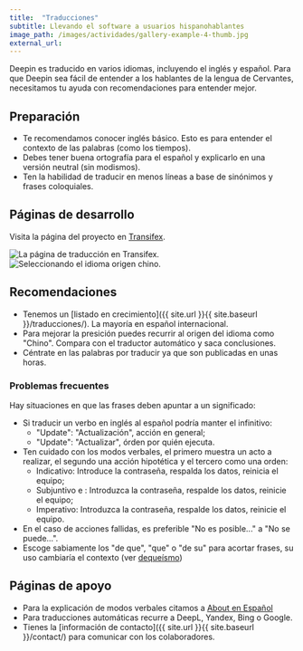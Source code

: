 ```yaml
---
title:  "Traducciones"
subtitle: Llevando el software a usuarios hispanohablantes
image_path: /images/actividades/gallery-example-4-thumb.jpg
external_url:
---
```


Deepin es traducido en varios idiomas, incluyendo el inglés y español. Para que Deepin sea fácil de entender a los hablantes de la lengua de Cervantes, necesitamos tu ayuda con recomendaciones para entender mejor.

## Preparación

* Te recomendamos conocer inglés básico. Esto es para entender el contexto de las palabras (como los tiempos).
* Debes tener buena ortografía para el español y explicarlo en una versión neutral (sin modismos).
* Ten la habilidad de traducir en menos líneas a base de sinónimos y frases coloquiales.

## Páginas de desarrollo

Visita la página del proyecto en [Transifex](https://www.transifex.com/linuxdeepin/).

<div class="row">
    <div class="medium-12 columns t30">
    <img src="{{ site.urlimg }}deepintransifex.png" alt="La página de traducción en Transifex.">
    </div><!-- /.medium-4.columns -->
    <div class="medium-12 columns t30">
    <img src="{{ site.urlimg }}Transifexchinesse" alt="Seleccionando el idioma origen chino.">
    </div><!-- /.medium-4.columns -->
</div>

## Recomendaciones

* Tenemos un [listado en crecimiento]({{ site.url }}{{ site.baseurl }}/traducciones/). La mayoría en español internacional.
* Para mejorar la presición puedes recurrir al origen del idioma como "Chino". Compara con el traductor automático y saca conclusiones.
* Céntrate en las palabras por traducir ya que son publicadas en unas horas.

### Problemas frecuentes
Hay situaciones en que las frases deben apuntar a un significado:

* Si traducir un verbo en inglés al español podría manter el infinitivo:
  - "Update": "Actualización", acción en general;
  - "Update": "Actualizar", órden por quién ejecuta.
* Ten cuidado con los modos verbales, el primero muestra un acto a realizar, el segundo una acción hipotética y el tercero como una orden:
  - Indicativo: Introduce la contraseña, respalda los datos, reinicia el equipo;
  - Subjuntivo e : Introduzca la contraseña, respalde los datos, reinicie el equipo;
  - Imperativo: Introduzca la contraseña, respalde los datos, reinicie el equipo.
* En el caso de acciones fallidas, es preferible "No es posible..." a "No se puede...".
* Escoge sabiamente los "de que", "que" o "de su" para acortar frases, su uso cambiaría el contexto (ver [dequeísmo](https://es.wikipedia.org/wiki/Deque%C3%ADsmo))

## Páginas de apoyo

* Para la explicación de modos verbales citamos a [About en Español](https://www.aboutespanol.com/los-modos-verbales-2879639)
* Para traducciones automáticas recurre a DeepL, Yandex, Bing o Google.
* Tienes la [información de contacto]({{ site.url }}{{ site.baseurl }}/contact/) para comunicar con los colaboradores.
